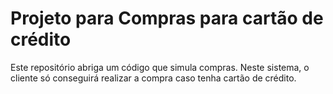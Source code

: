 # Projeto para Compras para cartão de crédito

Este repositório abriga um código que simula compras. Neste sistema, o cliente só conseguirá realizar a compra caso tenha cartão de crédito.